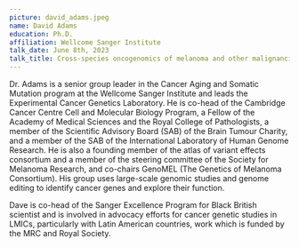 ```yaml
---
picture: david_adams.jpeg
name: David Adams
education: Ph.D.
affiliation: Wellcome Sanger Institute
talk_date: June 8th, 2023
talk_title: Cross-species oncogenomics of melanoma and other malignancies to define disease drivers
---
```


Dr. Adams is a senior group leader in the Cancer Aging and Somatic Mutation program at the Wellcome Sanger Institute and leads the Experimental Cancer Genetics Laboratory. He is co-head of the Cambridge Cancer Centre Cell and Molecular Biology Program, a Fellow of the Academy of Medical Sciences and the Royal College of Pathologists, a member of the Scientific Advisory Board (SAB) of the Brain Tumour Charity, and a member of the SAB of the International Laboratory of Human Genome Research. He is also a founding member of the atlas of variant effects consortium and a member of the steering committee of the Society for Melanoma Research, and co-chairs GenoMEL (The Genetics of Melanoma Consortium). His group uses large-scale genomic studies and genome editing to identify cancer genes and explore their function.

Dave is co-head of the Sanger Excellence Program for Black British scientist and is involved in advocacy efforts for cancer genetic studies in LMICs, particularly with Latin American countries, work which is funded by the MRC and Royal Society.
